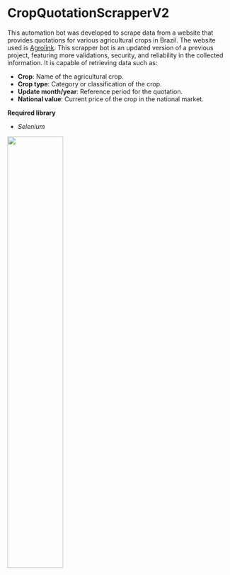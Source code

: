 <h1>CropQuotationScrapperV2</h1>

This automation bot was developed to scrape data from a website that provides quotations for various agricultural crops in Brazil. The website used is [Agrolink](https://www.agrolink.com.br/). This scrapper bot is an updated version of a previous project, featuring more validations, security, and reliability in the collected information. It is capable of retrieving data such as:

- **Crop**: Name of the agricultural crop.
- **Crop type**: Category or classification of the crop.
- **Update month/year**: Reference period for the quotation.
- **National value**: Current price of the crop in the national market.

**Required library**
- *Selenium*

<img src="https://github.com/user-attachments/assets/432eb408-dafd-41d2-8e29-7db75cb0d3f8" width="50%">
